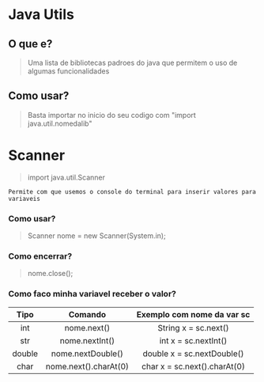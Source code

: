 # Java Utils

## O que e?
> Uma lista de bibliotecas padroes do java que permitem o uso de algumas funcionalidades

## Como usar?
> Basta importar no inicio do seu codigo com "import java.util.nomedalib"

# Scanner
> import java.util.Scanner

`Permite com que usemos o console do terminal para inserir valores para variaveis`

### Como usar?
> Scanner nome = new Scanner(System.in);

### Como encerrar?
> nome.close();

### Como faco minha variavel receber o valor?
|  Tipo  |        Comando        |  Exemplo com nome da var sc   |
|:------:|:---------------------:|:-----------------------------:|
|  int   |      nome.next()      |     String x = sc.next()      |
|  str   |    nome.nextInt()     |     int x = sc.nextInt()      |
| double |   nome.nextDouble()   |  double x = sc.nextDouble()   |
|  char  | nome.next().charAt(0) | char x = sc.next().charAt(0)  |